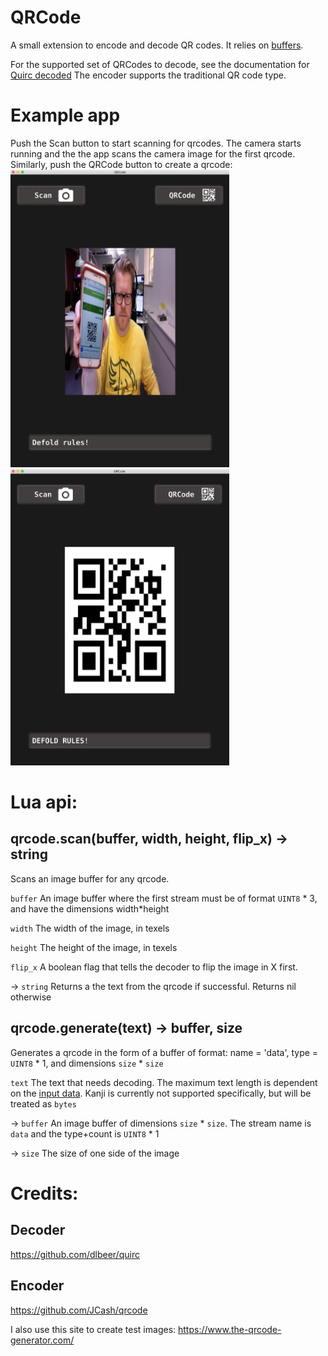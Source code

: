 # QRCode

A small extension to encode and decode QR codes.
It relies on [buffers](https://www.defold.com/ref/buffer/).

For the supported set of QRCodes to decode, see the documentation for [Quirc decoded](https://github.com/dlbeer/quirc)
The encoder supports the traditional QR code type.

# Example app

Push the Scan button to start scanning for qrcodes. The camera starts running and the the app scans the
camera image for the first qrcode. Similarly, push the QRCode button to create a qrcode:
<br/>
<img src="screenshots/scan.png" width="350">
<img src="screenshots/create.png" width="350">

# Lua api:

## qrcode.scan(buffer, width, height, flip_x) -> string

Scans an image buffer for any qrcode.

  `buffer` An image buffer where the first stream must be of format `UINT8` * 3, and have the dimensions width*height

  `width` The width of the image, in texels

  `height` The height of the image, in texels

  `flip_x` A boolean flag that tells the decoder to flip the image in X first.

  -> `string` Returns a the text from the qrcode if successful. Returns nil otherwise

## qrcode.generate(text) -> buffer, size

Generates a qrcode in the form of a buffer of format: name = 'data', type = `UINT8` * 1, and dimensions `size` * `size`

  `text` The text that needs decoding. The maximum text length is dependent on the [input data](http://www.qrcode.com/en/about/version.html). Kanji is currently not supported specifically, but will be treated as `bytes`

  -> `buffer` An image buffer of dimensions `size` * `size`. The stream name is `data` and the type+count is `UINT8` * 1

  -> `size` The size of one side of the image

# Credits:

## Decoder

https://github.com/dlbeer/quirc

## Encoder

https://github.com/JCash/qrcode

I also use this site to create test images:
https://www.the-qrcode-generator.com/